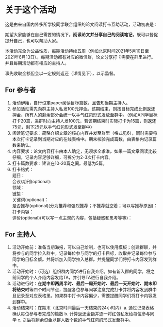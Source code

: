 # 关于这个活动
这是由来自国内外多所学校同学联合组织的论文阅读打卡互助活动，活动初衷是：

期望大家能够在自己需要的情况下，**阅读论文并分享自己的阅读笔记**，既可以督促提升自己，也可以帮助大家。

本活动完全为公益性质，每期活动持续五周（例如北京时间2021年5月10日至2021年6月13日）。每期活动都有对应的微信群，论文分享打卡需要在群里进行。并且每期活动都有相应的主持人。

事先收取金额但会以一定规则返还（详情见下），以示监督。

## For 参与者
1. 活动伊始，自行设定paper阅读目标篇数，且告知当期主持人。
2. 参加活动需先向群主持人私发100元押金。该期结束，则按目标完成比例返还押金，所有人的剩余部分会统一以手气红包形式发放至群中。（例如A同学目标打卡20篇，进群时向主持人发100元，若该期结束时实际打卡为15篇，则返还75元，剩下25元以手气红包形式发至群中）
3. 阅读笔记要求：简略介绍文章的核心内容并发至群里（格式见6），同时需要将本次打卡记录到当期对应的在线表格中。期末核验完成篇数，由表格内记录篇数来确认。
4. 内容要求：论文内容打卡由本人确定，无须求全求准。如果一篇文章阅读比较仔细，记录内容足够详细，可拆分为2-3次打卡内容。
5. 打卡篇数要求：建议在10-20篇之间。最低为5篇。
7. 打卡格式：  
题目：  
会议/期刊(optional):  
领域：  
链接：  
关键词(optional)：  
是否推荐(optional)(分为推荐和强烈推荐；不推荐就空着；可以写推荐原因)：  
打卡内容：  
评价(optional)(可以写一点主观的内容，包括疑惑和思考等等)：  


## For 主持人
1. 活动开始前：准备当期海报，可以自己绘制，也可以使用模板；创建群聊，并将参与的同学拉入群中。记录每位参与同学的打卡目标，收取并记录每位参与同学的目标金额。并将新加入同学拉入总群。并提醒同学们将打卡内容发到群中。
2. 活动开始时：（可选）组织群内同学进行自我介绍。如有新入群的同学，将之前同学的个人介绍内容发给TA，并引导TA进行自我介绍。
3. 活动进行时：在**期中即两周半时、最后一周开始时、最后一天开始时、期末即将结束**时等四个时间节点，提醒各位参与同学注意完成打卡并将内容发到群中且记录至对应表格里。如果群中打卡内容偏少，需要提醒同学们将打卡内容发到群中。
4. 活动结束时：在期末（北京时间最后一天结束的24小时内）a. 通过记录表格确认每位参与者完成的篇数 b. 计算返还金额并逐一将红包私发给每位参与同学 c. 之后将剩余资金以群人数个数的手气红包的形式发至群中。
